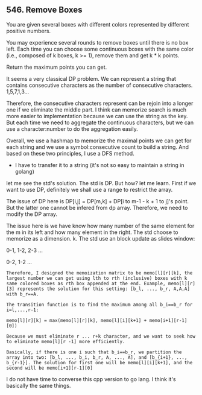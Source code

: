 ## 546. Remove Boxes

You are given several boxes with different colors represented by different positive numbers.

You may experience several rounds to remove boxes until there is no box left. Each time you can choose some continuous boxes with the same color (i.e., composed of k boxes, k >= 1), remove them and get k * k points.

Return the maximum points you can get.

It seems a very classical DP problem. We can represent a string that contains consecutive characters as the number of consecutive characters. 1,5,7,1,3...

Therefore, the consecutive characters represent can be rejoin into a longer one if we eliminate the middle part.  I think can memorize search is much more easier to implementation because we can use the string as the key. But each time we need to aggregate the continuous characters, but we can use a character:number to do the aggregation easily.

Overall, we use a hashmap to memorize the maximal points we can get for each string and we use a symbol:consecutive count to build a string. And based on these two principles, I use a DFS method.

* I have to transfer it to a string (it's not so easy to maintain a string in golang)

let me see the std's solution. The std is DP. But how? let me learn. First if we want to use DP, definitely we shall use a range to restrict the array. 

The issue of DP here is DP[i,j] = DP[m,k] + DP[i to m-1 - k + 1 to j]'s point. But the latter one cannot be infered from dp array. Therefore, we need to modify the DP array. 

The issue here is we have know how many number of the same element for the m in its left and how many element in the right. The std choose to memorize as a dimension. k. The std use an block update as slides window: 

0-1, 1-2, 2-3 ...

0-2, 1-2 ...

```
Therefore, I designed the memoization matrix to be memo[l][r][k], the largest number we can get using lth to rth (inclusive) boxes with k same colored boxes as rth box appended at the end. Example, memo[l][r][3] represents the solution for this setting: [b_l, ..., b_r, A,A,A] with b_r==A.

The transition function is to find the maximum among all b_i==b_r for i=l,...,r-1:

memo[l][r][k] = max(memo[l][r][k], memo[l][i][k+1] + memo[i+1][r-1][0])

Because we must eliminate r ... r+k character, and we want to seek how to eliminate memo[l][r -1] more efficiently. 

Basically, if there is one i such that b_i==b_r, we partition the array into two: [b_l, ..., b_i, b_r, A, ..., A], and [b_{i+1}, ..., b_{r-1}]. The solution for first one will be memo[l][i][k+1], and the second will be memo[i+1][r-1][0]
```

I do not have time to converse this cpp version to go lang. I think it's basically the same things. 